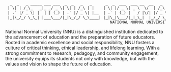 ```txt
  _  _   _ _____ ___ ___  _  _   _   _      _  _  ___  ___ __  __   _   _      _   _ _  _ _____   _____ ___  ___ ___ _______   __
 | \| | /_\_   _|_ _/ _ \| \| | /_\ | |    | \| |/ _ \| _ \  \/  | /_\ | |    | | | | \| |_ _\ \ / / __| _ \/ __|_ _|_   _\ \ / /
 | .` |/ _ \| |  | | (_) | .` |/ _ \| |__  | .` | (_) |   / |\/| |/ _ \| |__  | |_| | .` || | \ V /| _||   /\__ \| |  | |  \ V / 
 |_|\_/_/ \_\_| |___\___/|_|\_/_/ \_\____| |_|\_|\___/|_|_\_|  |_/_/ \_\____|  \___/|_|\_|___| \_/ |___|_|_\|___/___| |_|   |_|  
                                              NATIONAL NORMAL UNIVERSITY
```

National Normal University (NNU) is a distinguished institution dedicated to the advancement of education and the preparation of future educators. Rooted in academic excellence and social responsibility, NNU fosters a culture of critical thinking, ethical leadership, and lifelong learning. With a strong commitment to research, pedagogy, and community engagement, the university equips its students not only with knowledge, but with the values and vision to shape the future of education.
